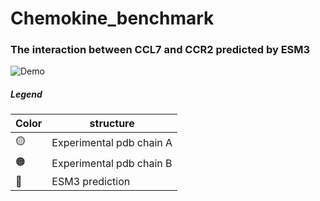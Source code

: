 # Chemokine_benchmark
### The interaction between CCL7 and CCR2 predicted by ESM3
![Demo](Esms/ESM3/gifs/output.gif)

##### Legend



| Color  | structure                 |
|--------|---------------------------|
| 🟡     | Experimental pdb chain A  |
| 🟠     | Experimental pdb chain B  |
| 🔵     | ESM3 prediction           |


